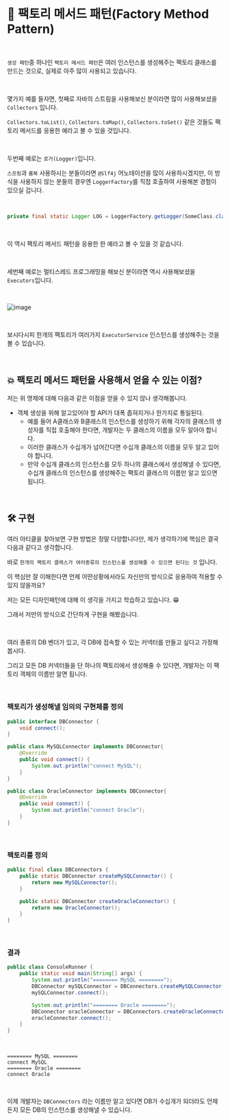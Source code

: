# 📜 팩토리 메서드 패턴(Factory Method Pattern)

<br />

`생성 패턴`중 하나인 `팩토리 메서드 패턴`은 여러 인스턴스를 생성해주는 팩토리 클래스를 만드는 것으로, 실제로 아주 많이 사용되고 있습니다.

<br />

몇가지 예를 들자면, 첫째로 자바의 스트림을 사용해보신 분이라면 많이 사용해보셨을 `Collectors` 입니다.

`Collectors.toList()`, `Collectors.toMap()`, `Collectors.toSet()` 같은 것들도 팩토리 메서드를 응용한 예라고 볼 수 있을 것입니다.

<br />

두번째 예로는 `로거(Logger)`입니다.

`스프링`과 `롬복` 사용하시는 분들이라면 `@Slf4j` 어노테이션을 많이 사용하시겠지만, 이 방식을 사용하지 않는 분들의 경우엔 `LoggerFactory`를 직접 호출하여 사용해본 경험이 있으실 겁니다.

<br />

```java
private final static Logger LOG = LoggerFactory.getLogger(SomeClass.class);
```

<br />

이 역시 팩토리 메서드 패턴을 응용한 한 예라고 볼 수 있을 것 같습니다.

<br />

세번째 예로는 멀티스레드 프로그래밍을 해보신 분이라면 역시 사용해보셨을 `Executors`입니다.

<br />

![image](https://user-images.githubusercontent.com/71188307/133013221-0740849d-77f7-4b7a-8ad1-fd281c839f9a.png)

<br />

보시다시피 한개의 팩토리가 여러가지 `ExecutorService` 인스턴스를 생성해주는 것을 볼 수 있습니다.

<br />

## 💥 팩토리 메서드 패턴을 사용해서 얻을 수 있는 이점?

저는 위 명제에 대해 다음과 같은 이점을 얻을 수 있지 않나 생각해봅니다.

- 객체 생성을 위해 알고있어야 할 API가 대폭 좁혀지거나 한가지로 통일된다.
   - 예를 들어 A클래스와 B클래스의 인스턴스를 생성하기 위해 각자의 클래스의 생성자를 직접 호출해야 한다면, 개발자는 두 클래스의 이름을 모두 알아야 합니다.
   - 이러한 클래스가 수십개가 넘어간다면 수십개 클래스의 이름을 모두 알고 있어야 합니다.
   - 만약 수십개 클래스의 인스턴스를 모두 하나의 클래스에서 생성해낼 수 있다면, 수십개 클래스의 인스턴스를 생성해주는 팩토리 클래스의 이름만 알고 있으면 됩니다.
   
<br />

## 🛠 구현

여러 아티클을 찾아보면 구현 방법은 정말 다양합니다만, 제가 생각하기에 핵심은 결국 다음과 같다고 생각합니다.

바로 `한개의 팩토리 클래스가 여러종류의 인스턴스를 생성해줄 수 있으면 된다는 것` 입니다.

이 핵심만 잘 이해한다면 언제 어떤상황에서라도 자신만의 방식으로 응용하여 적용할 수 있지 않을까요?

저는 모든 디자인패턴에 대해 이 생각을 가지고 학습하고 있습니다. 😁 

그래서 저만의 방식으로 간단하게 구현을 해봤습니다.

<br />

여러 종류의 DB 벤더가 있고, 각 DB에 접속할 수 있는 커넥터를 만들고 싶다고 가정해봅시다.

그리고 모든 DB 커넥터들을 단 하나의 팩토리에서 생성해줄 수 있다면, 개발자는 이 팩토리 객체의 이름만 알면 됩니다. 

<br  />

### 팩토리가 생성해낼 임의의 구현체를 정의

```java
public interface DBConnector {
    void connect();
}

public class MySQLConnector implements DBConnector{
    @Override
    public void connect() {
        System.out.println("connect MySQL");
    }
}

public class OracleConnector implements DBConnector{
    @Override
    public void connect() {
        System.out.println("connect Oracle");
    }
}
```

<br />

### 팩토리를 정의

```java
public final class DBConnectors {
    public static DBConnector createMySQLConnector() {
        return new MySQLConnector();
    }

    public static DBConnector createOracleConnector() {
        return new OracleConnector();
    }
}
```

<br />

### 결과

```java
public class ConsoleRunner {
    public static void main(String[] args) {
        System.out.println("======== MySQL ========");
        DBConnector mySQLConnector = DBConnectors.createMySQLConnector();
        mySQLConnector.connect();

        System.out.println("======== Oracle ========");
        DBConnector oracleConnector = DBConnectors.createOracleConnector();
        oracleConnector.connect();
    }
}
```

<br />

```shell
======== MySQL ========
connect MySQL
======== Oracle ========
connect Oracle
```

<br />

이제 개발자는 `DBConnectors` 라는 이름만 알고 있다면 DB가 수십개가 되더라도 언제든지 모든 DB의 인스턴스를 생성해낼 수 있습니다.

<br />